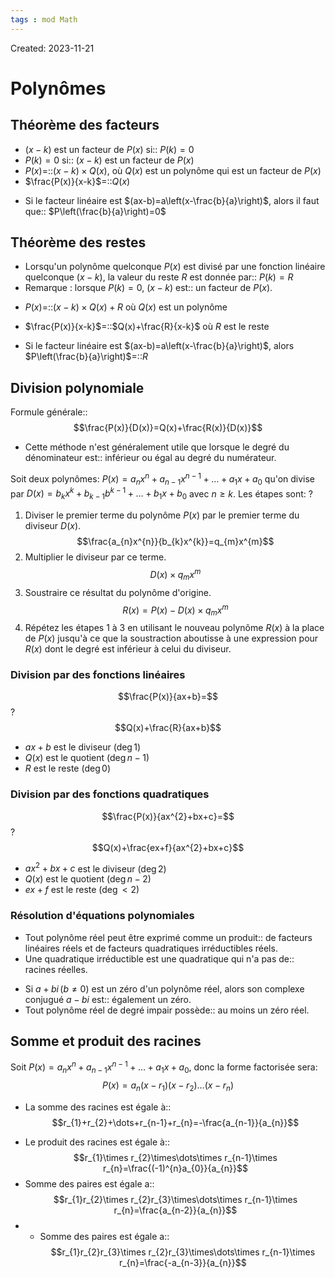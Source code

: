 ```yaml
---
tags : mod Math
---
```

Created: 2023-11-21

# Polynômes

## Théorème des facteurs
- $(x - k)$ est un facteur de $P(x)$ si:: $P(k)= 0$
- $P(k)=0$ si:: $(x-k)$ est un facteur de $P(x)$
- $P(x)$=::$(x-k)\times Q(x)$, où $Q(x)$ est un polynôme qui est un facteur de $P(x)$ 
- $\frac{P(x)}{x-k}$=::$Q(x)$
<!--SR:!2023-11-23,1,210-->
- Si le facteur linéaire est $(ax-b)=a\left(x-\frac{b}{a}\right)$, alors il faut que:: $P\left(\frac{b}{a}\right)=0$
<!--SR:!2023-11-22,1,230-->
## Théorème des restes
- Lorsqu'un polynôme quelconque $P(x)$ est divisé par une fonction linéaire quelconque $(x - k)$, la valeur du reste $R$ est donnée par:: $P(k) =R$
- Remarque : lorsque $P(k) =0$, $(x - k)$ est:: un facteur de $P(x)$.
<!--SR:!2023-11-24,3,250-->
- $P(x)$=::$(x-k)\times Q(x)+R$ où $Q(x)$ est un polynôme
<!--SR:!2023-11-24,2,230-->
- $\frac{P(x)}{x-k}$=::$Q(x)+\frac{R}{x-k}$ où $R$ est le reste
<!--SR:!2023-11-24,2,230-->
- Si le facteur linéaire est $(ax-b)=a\left(x-\frac{b}{a}\right)$, alors $P\left(\frac{b}{a}\right)$=::$R$
<!--SR:!2023-11-22,1,230-->

## Division polynomiale
Formule générale::$$\frac{P(x)}{D(x)}=Q(x)+\frac{R(x)}{D(x)}$$
<!--SR:!2023-11-24,3,250-->

- Cette méthode n'est généralement utile que lorsque le degré du dénominateur est:: inférieur ou égal au degré du numérateur.

Soit deux polynômes: $P(x)=a_{n}x^{n}+a_{n-1}x^{n-1}+\dots+a_{1}x+a_{0}$ qu'on divise par $D(x)=b_{k}x^{k}+b_{k-1}b^{k-1}+\dots+b_{1}x+b_{0}$ avec $n\geq k$. Les étapes sont:
?
1. Diviser le premier terme du polynôme $P(x)$ par le premier terme du diviseur $D(x)$. $$\frac{a_{n}x^{n}}{b_{k}x^{k}}=q_{m}x^{m}$$
2. Multiplier le diviseur par ce terme. $$D(x)\times q_{m}x^{m}$$
3. Soustraire ce résultat du polynôme d'origine. $$R(x)=P(x)-D(x)\times q_{m}x^{m}$$
4. Répétez les étapes 1 à 3 en utilisant le nouveau polynôme $R(x)$ à la place de $P(x)$ jusqu'à ce que la soustraction aboutisse à une expression pour $R(x)$ dont le degré est inférieur à celui du diviseur.

### Division par des fonctions linéaires

$$\frac{P(x)}{ax+b}=$$
?
$$Q(x)+\frac{R}{ax+b}$$
- $ax+b$ est le diviseur ($\deg 1$)
- $Q(x)$ est le quotient ($\deg n-1$)
- $R$ est le reste ($\deg 0$)
<!--SR:!2023-11-24,3,250-->

### Division par des fonctions quadratiques

$$\frac{P(x)}{ax^{2}+bx+c}=$$
?
$$Q(x)+\frac{ex+f}{ax^{2}+bx+c}$$
- $ax^{2}+bx+c$ est le diviseur ($\deg 2$)
- $Q(x)$ est le quotient ($\deg n-2$)
- $ex+f$ est le reste ($\deg <2$)

### Résolution d'équations polynomiales
- Tout polynôme réel peut être exprimé comme un produit:: de facteurs linéaires réels et de facteurs quadratiques irréductibles réels.
- Une quadratique irréductible est une quadratique qui n'a pas de:: racines réelles.
<!--SR:!2023-11-24,3,250-->
- Si $a+bi\,(b\neq0)$ est un zéro d'un polynôme réel, alors son complexe conjugué $a-bi$ est:: également un zéro.
- Tout polynôme réel de degré impair possède:: au moins un zéro réel.
<!--SR:!2023-11-22,1,230-->

## Somme et produit des racines
Soit $P(x)=a_{n}x^{n}+a_{n-1}x^{n-1}+\dots+a_{1}x+a_{0}$, donc la forme factorisée sera:$$P(x)=a_{n}(x-r_{1})(x-r_{2})\dots(x-r_{n})$$
- La somme des racines est égale à:: $$r_{1}+r_{2}+\dots+r_{n-1}+r_{n}=-\frac{a_{n-1}}{a_{n}}$$
<!--SR:!2023-11-24,2,230-->
- Le produit des racines est égale à::$$r_{1}\times r_{2}\times\dots\times r_{n-1}\times r_{n}=\frac{(-1)^{n}a_{0}}{a_{n}}$$
- Somme des paires est égale a:: $$r_{1}r_{2}\times r_{2}r_{3}\times\dots\times r_{n-1}\times r_{n}=\frac{a_{n-2}}{a_{n}}$$
- - Somme des paires est égale a:: $$r_{1}r_{2}r_{3}\times r_{2}r_{3}\times\dots\times r_{n-1}\times r_{n}=\frac{-a_{n-3}}{a_{n}}$$